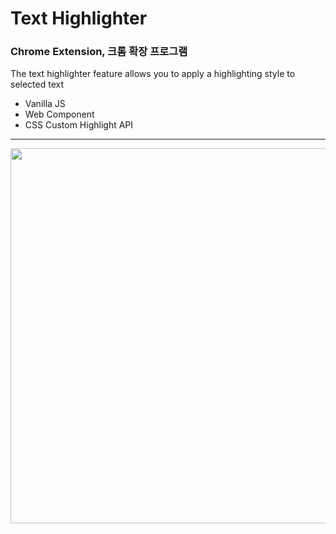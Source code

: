 
# Text Highlighter
###  Chrome Extension, 크롬 확장 프로그램
The text highlighter feature allows you to apply a highlighting style to selected text

- Vanilla JS
- Web Component
- CSS Custom Highlight API

---
<img src="https://github.com/DDD120/text-highlighter/assets/74492479/ba103e80-9f91-4b2d-8468-d6d38efbd685.png" width="600px" />
